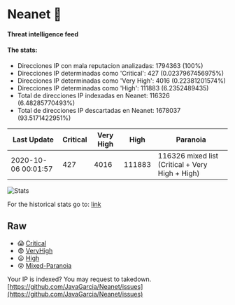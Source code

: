 # Neanet :hocho:
#### Threat intelligence feed
#### The stats:

- Direcciones IP con mala reputacion analizadas: 1794363 (100%)
- Direcciones IP determinadas como 'Critical':  427 (0.0237967456975%)
- Direcciones IP determinadas como 'Very High':  4016 (0.22381201574%)
- Direcciones IP determinadas como 'High':  111883 (6.2352489435)
- Total de direcciones IP indexadas en Neanet:  116326 (6.48285770493%)
- Total de direcciones IP descartadas en Neanet:  1678037 (93.5171422951%)

| Last Update | Critical | Very High | High | Paranoia |
| --- | --- | --- | --- | --- |
| 2020-10-06 00:01:57 | 427 | 4016 | 111883 | 116326 mixed list (Critical + Very High + High)|

![Stats](https://docs.google.com/spreadsheets/d/e/2PACX-1vSnaNMIXVabIpDJjufMlzH7poXnshF3mgd8Is1g9ytUEzVsP5my4Trn8f-xkoLLQ38xpL3HtmUexLo6/pubchart?oid=501124687&format=image)

For the historical stats go to: [link](/stats.csv)
## Raw
- :scream: [Critical](https://raw.githubusercontent.com/JavaGarcia/Neanet/master/blacklists/neanet_critical.txt)
- :fearful: [VeryHigh](https://raw.githubusercontent.com/JavaGarcia/Neanet/master/blacklists/neanet_veryHigh.txtt)
- :frowning: [High](https://raw.githubusercontent.com/JavaGarcia/Neanet/master/blacklists/neanet_high.txt)
- :dizzy_face: [Mixed-Paranoia](https://raw.githubusercontent.com/JavaGarcia/Neanet/master/blacklists/neanet_all.txt)


Your IP is indexed? You may request to takedown. [https://github.com/JavaGarcia/Neanet/issues](https://github.com/JavaGarcia/Neanet/issues)




























































































































































































































































































































































































































































































































































































































































































































































































































































































































































































































































































































































































































































































